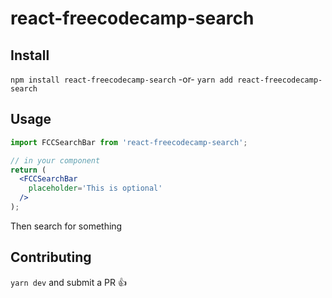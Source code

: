 # react-freecodecamp-search

## Install

`npm install react-freecodecamp-search`
-or-
`yarn add react-freecodecamp-search`

## Usage

```jsx
import FCCSearchBar from 'react-freecodecamp-search';

// in your component
return (
  <FCCSearchBar
    placeholder='This is optional'
  />
);
```

Then search for something

## Contributing

`yarn dev` and submit a PR :+1:
